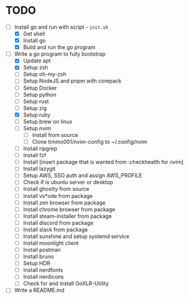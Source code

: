 # TODO

- [ ] Install go and run with script - `init.sh`
    - [x] Get shell
    - [x] Install go
    - [x] Build and run the go program
- [ ] Write a go program to fully bootstrap
    - [x] Update apt
    - [x] Setup zsh
    - [ ] Setup oh-my-zsh
    - [ ] Setup NodeJS and pnpm with corepack
    - [ ] Setup Docker
    - [ ] Setup python
    - [ ] Setup rust
    - [ ] Setup zig
    - [x] Setup ruby
    - [ ] Setup brew on linux
    - [ ] Setup nvim
        - [ ] Install from source
        - [ ] Clone timmo001/nvim-config to ~/.config/nvim
    - [ ] Install ripgrep
    - [ ] Install fzf
    - [ ] Install [insert package that is wanted from :checkhealth for nvim]
    - [ ] Install lazygit
    - [ ] Setup AWS, SSO auth and assign AWS_PROFILE
    - [ ] Check if is ubuntu server or desktop
    - [ ] Install ghostty from source
    - [ ] Install vs*ode from package
    - [ ] Install zen browser from package
    - [ ] Install chrome browser from package
    - [ ] Install steam-installer from package
    - [ ] Install discord from package
    - [ ] Install slack from package
    - [ ] Install sunshine and setup systemd service
    - [ ] Install moonlight client
    - [ ] Install postman
    - [ ] Install bruno
    - [ ] Setup HDR
    - [ ] Install nerdfonts
    - [ ] Install nerdicons
    - [ ] Check for and install GoXLR-Utility
- [ ] Write a README.md
